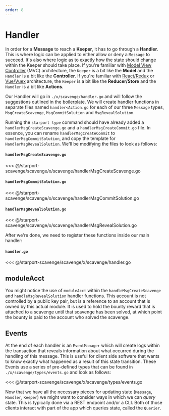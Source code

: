 ```yaml
---
order: 8
---
```


# Handler

In order for a **Message** to reach a **Keeper**, it has to go through a **Handler**. This is where logic can be applied to either allow or deny a `Message` to succeed. It's also where logic as to exactly how the state should change within the Keeper should take place. If you're familiar with [Model View Controller](https://en.wikipedia.org/wiki/Model%E2%80%93view%E2%80%93controller) (MVC) architecture, the `Keeper` is a bit like the **Model** and the `Handler` is a bit like the **Controller**. If you're familiar with [React/Redux](<https://en.wikipedia.org/wiki/React_(web_framework)>) or [Vue/Vuex](https://en.wikipedia.org/wiki/Vue.js) architecture, the `Keeper` is a bit like the **Reducer/Store** and the `Handler` is a bit like **Actions**.

Our Handler will go in `./x/scavenge/handler.go` and will follow the suggestions outlined in the boilerplate. We will create handler functions in separate files named `handler<Action.go` for each of our three `Message` types, `MsgCreateScavenge`, `MsgCommitSolution` and `MsgRevealSolution`.

Running the `starport type` command should have already added a `handlerMsgCreateScavenge.go` and a `handlerMsgCreateCommit.go` file. In essence, you can rename `handlerMsgCreateCommit` to `handlerMsgCommitSolution`, and copy the template for `HandlerMsgRevealSolution`. We'll be modifying the files to look as follows:

#### `handlerMsgCreateScavenge.go`
<<< @/starport-scavenge/scavenge/x/scavenge/handlerMsgCreateScavenge.go

#### `handlerMsgCommitSolution.go`
<<< @/starport-scavenge/scavenge/x/scavenge/handlerMsgCommitSolution.go

#### `handlerMsgRevealSolution.go`
<<< @/starport-scavenge/scavenge/x/scavenge/handlerMsgRevealSolution.go

After we're done, we need to register these functions inside our main handler:

#### `handler.go`
<<< @/starport-scavenge/scavenge/x/scavenge/handler.go

## moduleAcct

You might notice the use of `moduleAcct` within the `handleMsgCreateScavenge` and `handleMsgRevealSolution` handler functions. This account is not controlled by a public key pair, but is a reference to an account that is owned by this actual module. It is used to hold the bounty reward that is attached to a scavenge until that scavenge has been solved, at which point the bounty is paid to the account who solved the scavenge.

## Events

At the end of each handler is an `EventManager` which will create logs within the transaction that reveals information about what occurred during the handling of this message. This is useful for client side software that wants to know exactly what happened as a result of this state transition. These Events use a series of pre-defined types that can be found in `./x/scavenge/types/events.go` and look as follows:

<<< @/starport-scavenge/scavenge/x/scavenge/types/events.go

Now that we have all the necessary pieces for updating state (`Message`, `Handler`, `Keeper`) we might want to consider ways in which we can _query_ state. This is typically done via a REST endpoint and/or a CLI. Both of those clients interact with part of the app which queries state, called the `Querier`.

